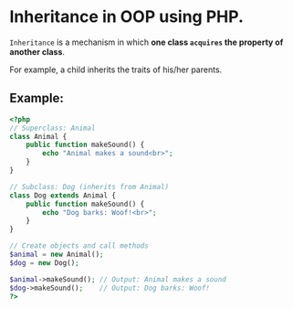 # Inheritance in OOP using PHP.

`Inheritance` is a mechanism in which **one class `acquires` the property of another class**.

For example, a child inherits the traits of his/her parents.

## Example:

```php
<?php
// Superclass: Animal
class Animal {
    public function makeSound() {
        echo "Animal makes a sound<br>";
    }
}

// Subclass: Dog (inherits from Animal)
class Dog extends Animal {
    public function makeSound() {
        echo "Dog barks: Woof!<br>";
    }
}

// Create objects and call methods
$animal = new Animal();
$dog = new Dog();

$animal->makeSound(); // Output: Animal makes a sound
$dog->makeSound();    // Output: Dog barks: Woof!
?>

```
